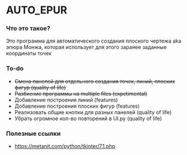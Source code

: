 # AUTO_EPUR

### Что это такое?
Это программа для автоматического создания плоского чертежа aka эпюра Монжа, которая использует для этого заранее заданные координаты точек

### To-do
- ~~Смена панелей для отдельного создания точек, линий, плоских фигур (quality of life)~~
- ~~Разбиение программы на multiple files (expetimental)~~
- Добавление построения линий (features)
- Добавление построения плоских фигур (features)
- Реализовать общие кнопки для разных панелей (quality of life)
- Убрать огромное кол-во повторений в UI.py (quality of life)

### Полезные ссылки
- https://metanit.com/python/tkinter/7.1.php